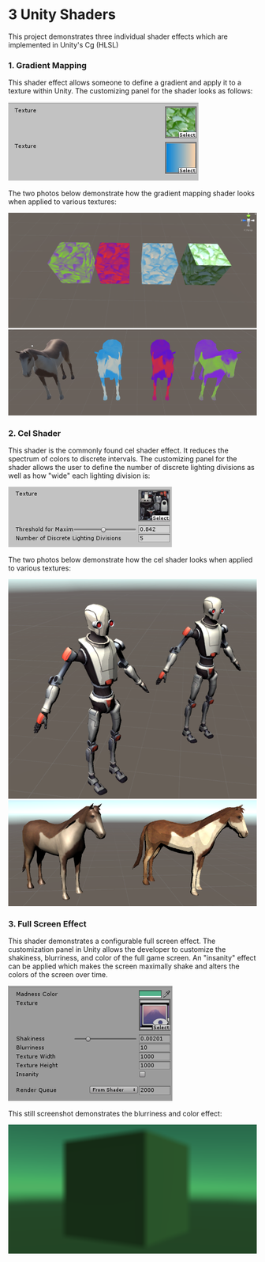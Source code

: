 # 3 Unity Shaders
This project demonstrates three individual shader effects which are implemented in Unity's Cg (HLSL)

### 1. Gradient Mapping

This shader effect allows someone to define a gradient and apply it to a texture within Unity. The customizing panel for the shader looks as follows:

![Alt text](gradient_shader_1.PNG?raw=true "Gradient Mapping Editor")

The two photos below demonstrate how the gradient mapping shader looks when applied to various textures:

![Alt text](gradient_shader_2.PNG?raw=true "Gradient Mapping Editor")
![Alt text](gradient_shader_3.PNG?raw=true "Gradient Mapping Editor")

### 2. Cel Shader

This shader is the commonly found cel shader effect. It reduces the spectrum of colors to discrete intervals. The customizing panel for the shader allows the user to define the number of discrete lighting divisions as well as how "wide" each lighting division is:

![Alt text](cel_shader1.PNG?raw=true "Gradient Mapping Editor")

The two photos below demonstrate how the cel shader looks when applied to various textures:

![Alt text](cel_shader2.PNG?raw=true "Gradient Mapping Editor")
![Alt text](cel_shader3.PNG?raw=true "Gradient Mapping Editor")

### 3. Full Screen Effect

This shader demonstrates a configurable full screen effect. The customization panel in Unity allows the developer to customize the shakiness, blurriness, and color of the full game screen. An "insanity" effect can be applied which makes the screen maximally shake and alters the colors of the screen over time.

![Alt text](full_screen1.PNG?raw=true "Gradient Mapping Editor")

This still screenshot demonstrates the blurriness and color effect:

![Alt text](full_screen2.PNG?raw=true "Gradient Mapping Editor")
